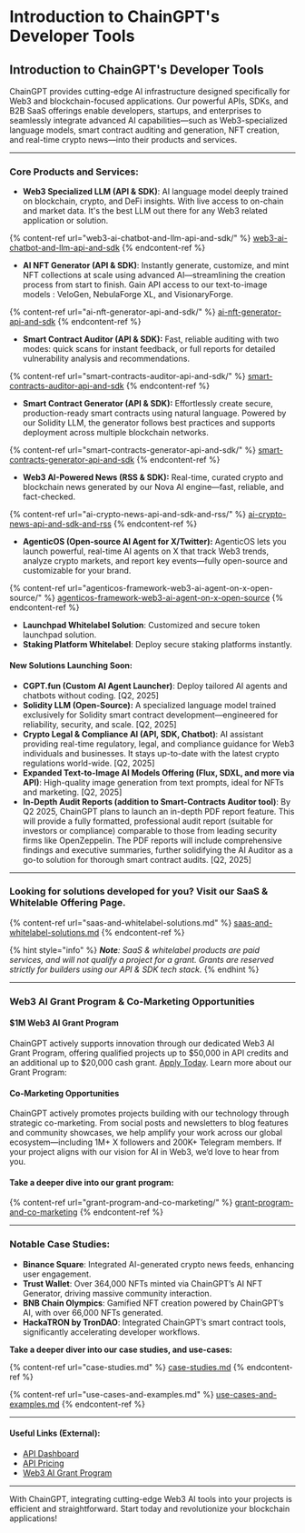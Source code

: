 # Introduction to ChainGPT's Developer Tools

## Introduction to ChainGPT's Developer Tools

ChainGPT provides cutting-edge AI infrastructure designed specifically for Web3 and blockchain-focused applications. Our powerful APIs, SDKs, and B2B SaaS offerings enable developers, startups, and enterprises to seamlessly integrate advanced AI capabilities—such as Web3-specialized language models, smart contract auditing and generation, NFT creation, and real-time crypto news—into their products and services.

***

### Core Products and Services:

* **Web3 Specialized LLM (API & SDK)**: AI language model deeply trained on blockchain, crypto, and DeFi insights. With live access to on-chain and market data. It's the best LLM out there for any Web3 related application or solution.

{% content-ref url="web3-ai-chatbot-and-llm-api-and-sdk/" %}
[web3-ai-chatbot-and-llm-api-and-sdk](web3-ai-chatbot-and-llm-api-and-sdk/)
{% endcontent-ref %}

* **AI NFT Generator (API & SDK)**: Instantly generate, customize, and mint NFT collections at scale using advanced AI—streamlining the creation process from start to finish. Gain API access to our text-to-image models : VeloGen, NebulaForge XL, and VisionaryForge.

{% content-ref url="ai-nft-generator-api-and-sdk/" %}
[ai-nft-generator-api-and-sdk](ai-nft-generator-api-and-sdk/)
{% endcontent-ref %}

* **Smart Contract Auditor (API & SDK):** Fast, reliable auditing with two modes: quick scans for instant feedback, or full reports for detailed vulnerability analysis and recommendations.

{% content-ref url="smart-contracts-auditor-api-and-sdk/" %}
[smart-contracts-auditor-api-and-sdk](smart-contracts-auditor-api-and-sdk/)
{% endcontent-ref %}

* **Smart Contract Generator (API & SDK):** Effortlessly create secure, production-ready smart contracts using natural language. Powered by our Solidity LLM, the generator follows best practices and supports deployment across multiple blockchain networks.

{% content-ref url="smart-contracts-generator-api-and-sdk/" %}
[smart-contracts-generator-api-and-sdk](smart-contracts-generator-api-and-sdk/)
{% endcontent-ref %}

* **Web3 AI-Powered News (RSS & SDK):** Real-time, curated crypto and blockchain news generated by our Nova AI engine—fast, reliable, and fact-checked.

{% content-ref url="ai-crypto-news-api-and-sdk-and-rss/" %}
[ai-crypto-news-api-and-sdk-and-rss](ai-crypto-news-api-and-sdk-and-rss/)
{% endcontent-ref %}

* **AgenticOS (Open-source AI Agent for X/Twitter):** AgenticOS lets you launch powerful, real-time AI agents on X that track Web3 trends, analyze crypto markets, and report key events—fully open-source and customizable for your brand.

{% content-ref url="agenticos-framework-web3-ai-agent-on-x-open-source/" %}
[agenticos-framework-web3-ai-agent-on-x-open-source](agenticos-framework-web3-ai-agent-on-x-open-source/)
{% endcontent-ref %}

* **Launchpad Whitelabel Solution**: Customized and secure token launchpad solution.
* **Staking Platform Whitelabel**: Deploy secure staking platforms instantly.

#### **New Solutions Launching Soon:**

* **CGPT.fun (Custom AI Agent Launcher)**: Deploy tailored AI agents and chatbots without coding. \[Q2, 2025]
* **Solidity LLM (Open-Source):** A specialized language model trained exclusively for Solidity smart contract development—engineered for reliability, security, and scale. \[Q2, 2025]
* **Crypto Legal & Compliance AI (API, SDK, Chatbot)**: AI assistant providing real-time regulatory, legal, and compliance guidance for Web3 individuals and businesses. It stays up-to-date with the latest crypto regulations world-wide. \[Q2, 2025]
* **Expanded Text-to-Image AI Models Offering (Flux, SDXL, and more via API)**: High-quality image generation from text prompts, ideal for NFTs and marketing. \[Q2, 2025]
* **In-Depth Audit Reports (addition to Smart-Contracts Auditor tool)**: By Q2 2025, ChainGPT plans to launch an in-depth PDF report feature. This will provide a fully formatted, professional audit report (suitable for investors or compliance) comparable to those from leading security firms like OpenZeppelin. The PDF reports will include comprehensive findings and executive summaries, further solidifying the AI Auditor as a go-to solution for thorough smart contract audits. \[Q2, 2025]

***

### Looking for solutions developed for you? Visit our SaaS & Whitelable Offering Page.

{% content-ref url="saas-and-whitelabel-solutions.md" %}
[saas-and-whitelabel-solutions.md](saas-and-whitelabel-solutions.md)
{% endcontent-ref %}

{% hint style="info" %}
_**Note**: SaaS & whitelabel products are paid services, and will not qualify a project for a grant. Grants are reserved strictly for builders using our API & SDK tech stack._&#x20;
{% endhint %}

***

### Web3 AI Grant Program & Co-Marketing Opportunities

#### $1M Web3 AI Grant Program

ChainGPT actively supports innovation through our dedicated Web3 AI Grant Program, offering qualified projects up to $50,000 in API credits and an additional up to $20,000 cash grant. [Apply Today](https://www.chaingpt.org/web3-ai-grant). Learn more about our Grant Program:

#### Co-Marketing Opportunities

ChainGPT actively promotes projects building with our technology through strategic co-marketing. From social posts and newsletters to blog features and community showcases, we help amplify your work across our global ecosystem—including 1M+ X followers and 200K+ Telegram members. If your project aligns with our vision for AI in Web3, we’d love to hear from you.

#### Take a deeper dive into our grant program:

{% content-ref url="grant-program-and-co-marketing/" %}
[grant-program-and-co-marketing](grant-program-and-co-marketing/)
{% endcontent-ref %}

***

### Notable Case Studies:

* **Binance Square**: Integrated AI-generated crypto news feeds, enhancing user engagement.
* **Trust Wallet**: Over 364,000 NFTs minted via ChainGPT’s AI NFT Generator, driving massive community interaction.
* **BNB Chain Olympics**: Gamified NFT creation powered by ChainGPT’s AI, with over 66,000 NFTs generated.
* **HackaTRON by TronDAO**: Integrated ChainGPT’s smart contract tools, significantly accelerating developer workflows.

**Take a deeper diver into our case studies, and use-cases:**

{% content-ref url="case-studies.md" %}
[case-studies.md](case-studies.md)
{% endcontent-ref %}

{% content-ref url="use-cases-and-examples.md" %}
[use-cases-and-examples.md](use-cases-and-examples.md)
{% endcontent-ref %}

***

#### **Useful Links (External):**

* [API Dashboard](https://app.chaingpt.org/apidashboard)
* [API Pricing](https://app.chaingpt.org/pricing)
* [Web3 AI Grant Program](https://www.chaingpt.org/web3-ai-grant)

***

With ChainGPT, integrating cutting-edge Web3 AI tools into your projects is efficient and straightforward. Start today and revolutionize your blockchain applications!
